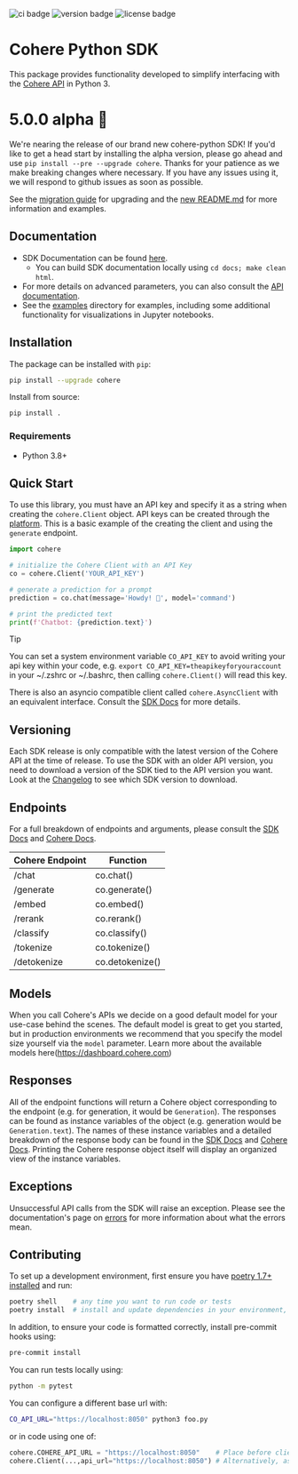 ![ci badge](https://github.com/cohere-ai/cohere-python/actions/workflows/test.yaml/badge.svg)
![version badge](https://img.shields.io/pypi/v/cohere)
![license badge](https://img.shields.io/github/license/cohere-ai/cohere-python)

# Cohere Python SDK

This package provides functionality developed to simplify interfacing with the [Cohere API](https://docs.cohere.ai/) in Python 3.

# 5.0.0 alpha 🚀

We're nearing the release of our brand new cohere-python SDK! If you'd like to get a head start by installing the alpha version, please go ahead and use `pip install --pre --upgrade cohere`. Thanks for your patience as we make breaking changes where necessary. If you have any issues using it, we will respond to github issues as soon as possible.

See the [migration guide](https://github.com/cohere-ai/cohere-python/blob/v5/4.0.0-5.0.0-migration-guide.md) for upgrading and the [new README.md](https://github.com/cohere-ai/cohere-python/blob/v5/README.md) for more information and examples.

## Documentation

* SDK Documentation can be found [here](https://docs.cohere.com/reference/about).
  * You can build SDK documentation locally using `cd docs; make clean html`.
* For more details on advanced parameters, you can also consult the [API documentation](https://docs.cohere.com).
* See the [examples](examples/) directory for examples, including  some additional functionality for visualizations in Jupyter notebooks.

## Installation

The package can be installed with `pip`:

```bash
pip install --upgrade cohere
```

Install from source:

```bash
pip install .
```

### Requirements

- Python 3.8+

## Quick Start

To use this library, you must have an API key and specify it as a string when creating the `cohere.Client` object. API keys can be created through the [platform](https://dashboard.cohere.com/). This is a basic example of the creating the client and using the `generate` endpoint.

```python
import cohere

# initialize the Cohere Client with an API Key
co = cohere.Client('YOUR_API_KEY')

# generate a prediction for a prompt
prediction = co.chat(message='Howdy! 🤠', model='command')

# print the predicted text
print(f'Chatbot: {prediction.text}')
```

> [!TIP]
> You can set a system environment variable `CO_API_KEY` to avoid writing your api key within your code, e.g. `export CO_API_KEY=theapikeyforyouraccount` in your ~/.zshrc or ~/.bashrc,
> then calling `cohere.Client()` will read this key.

There is also an asyncio compatible client called `cohere.AsyncClient` with an equivalent interface. Consult the [SDK Docs](https://cohere-sdk.readthedocs.io/en/latest/) for more details.

## Versioning

Each SDK release is only compatible with the latest version of the Cohere API at the time of release. To use the SDK with an older API version, you need to download a version of the SDK tied to the API version you want. Look at the [Changelog](https://github.com/cohere-ai/cohere-python/blob/main/CHANGELOG.md) to see which SDK version to download.


## Endpoints

For a full breakdown of endpoints and arguments, please consult the [SDK Docs](https://docs.cohere.com/reference/about) and [Cohere Docs](https://docs.cohere.com/).

| Cohere Endpoint  | Function             |
| ---------------- | -------------------- |
| /chat            | co.chat()            |
| /generate        | co.generate()        |
| /embed           | co.embed()           |
| /rerank          | co.rerank()          |
| /classify        | co.classify()        |
| /tokenize        | co.tokenize()        |
| /detokenize      | co.detokenize()      |

## Models

When you call Cohere's APIs we decide on a good default model for your use-case behind the scenes. The default model is great to get you started, but in production environments we recommend that you specify the model size yourself via the `model` parameter. Learn more about the available models here(https://dashboard.cohere.com)

## Responses

All of the endpoint functions will return a Cohere object corresponding to the endpoint (e.g. for generation, it would be `Generation`). The responses can be found as instance variables of the object (e.g. generation would be `Generation.text`). The names of these instance variables and a detailed breakdown of the response body can be found in the [SDK Docs](https://docs.cohere.com/reference/about) and [Cohere Docs](https://docs.cohere.com/). Printing the Cohere response object itself will display an organized view of the instance variables.

## Exceptions

Unsuccessful API calls from the SDK will raise an exception. Please see the documentation's page on [errors](https://docs.cohere.com/reference/errors) for more information about what the errors mean.

## Contributing

To set up a development environment, first ensure you have [poetry 1.7+ installed](https://python-poetry.org/docs/#installation) and run:

```bash
poetry shell    # any time you want to run code or tests
poetry install  # install and update dependencies in your environment, the first time
```

In addition, to ensure your code is formatted correctly, install pre-commit hooks using:

```bash
pre-commit install
```

You can run tests locally using:
```bash
python -m pytest
```

You can configure a different base url with:
```bash
CO_API_URL="https://localhost:8050" python3 foo.py
```
or in code using one of:
```python
cohere.COHERE_API_URL = "https://localhost:8050"    # Place before client initilization
cohere.Client(...,api_url="https://localhost:8050") # Alternatively, as a parameter to the Client
```
